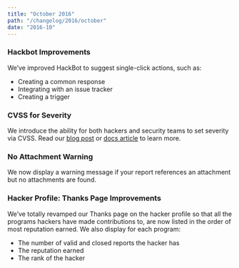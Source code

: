 ```yaml
---
title: "October 2016"
path: "/changelog/2016/october"
date: "2016-10"
---
```


### Hackbot Improvements
We’ve improved HackBot to suggest single-click actions, such as:
* Creating a common response
* Integrating with an issue tracker
* Creating a trigger

### CVSS for Severity
We introduce the ability for both hackers and security teams to set severity via CVSS. Read our [blog post](https://hackerone.com/blog/introducing-severity-cvss) or [docs article](https://docs.hackerone.com/programs/severity.html) to learn more. 

### No Attachment Warning
We now display a warning message if your report references an attachment but no attachments are found. 

### Hacker Profile: Thanks Page Improvements
We’ve totally revamped our Thanks page on the hacker profile so that all the programs hackers have made contributions to, are now listed in the order of most reputation earned. We also display for each program:
* The number of valid and closed reports the hacker has
* The reputation earned 
* The rank of the hacker 
